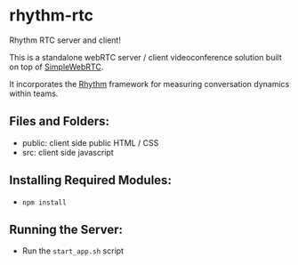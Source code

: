rhythm-rtc
======================

Rhythm RTC server and client!

This is a standalone webRTC server / client videoconference solution built on top of
[SimpleWebRTC](https://github.com/andyet/SimpleWebRTC/). 

It incorporates the [Rhythm](https://rhythm.mit.edu) framework for
measuring conversation dynamics within teams. 

Files and Folders:
------------------

- public: client side public HTML / CSS
- src: client side javascript

 
Installing Required Modules:
----------------------------

 - `npm install`

Running the Server:
-------------------
 - Run the `start_app.sh` script 
 
